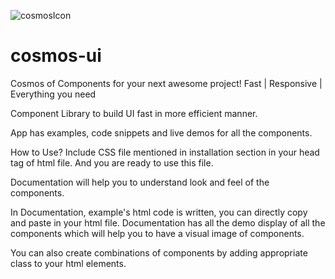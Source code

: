 

![cosmosIcon](https://user-images.githubusercontent.com/88099761/154916382-f1e2a575-614b-404d-ba23-e63e78606f03.png)


# cosmos-ui


Cosmos of Components for your next awesome project!
Fast | Responsive | Everything you need

Component Library to build UI fast in more efficient manner.

App has examples, code snippets and live demos for all the components.

How to Use?
Include CSS file mentioned in installation section in your head tag of html file. And you are ready to use this file.

<link rel="stylesheet" href="https://cosmos-ui-cl.netlify.app/Styles/cosmos-ui.css"/>

Documentation will help you to understand look and feel of the components.

In Documentation, example's html code is written, you can directly copy and paste in your html file.
Documentation has all the demo display of all the components which will help you to have a visual image of components.

You can also create combinations of components by adding appropriate class to your html elements.
